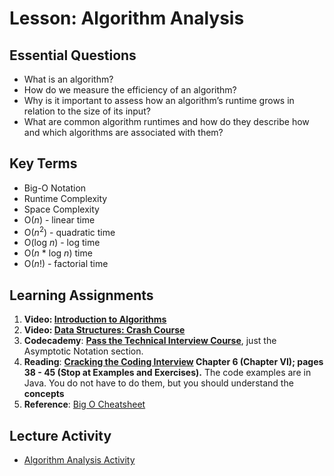 # Lesson: Algorithm Analysis

## Essential Questions
* What is an algorithm?
* How do we measure the efficiency of an algorithm?
* Why is it important to assess how an algorithm’s runtime grows in relation to the size of its input?
* What are common algorithm runtimes and how do they describe how and which algorithms are associated with them?

## Key Terms
* Big-O Notation
* Runtime Complexity
* Space Complexity
* O(_n_) - linear time
* O(_n_<sup>2</sup>) - quadratic time
* O(log _n_) - log time
* O(_n_ * log _n_) time
* O(_n_!) - factorial time

## Learning Assignments
1. **Video: [Introduction to Algorithms](https://www.youtube.com/watch?v=rL8X2mlNHPM)**
2. **Video: [Data Structures: Crash Course](https://www.youtube.com/watch?v=DuDz6B4cqVc)**
3. **Codecademy**: **[Pass the Technical Interview Course](https://www.codecademy.com/learn/paths/pass-the-technical-interview-with-javascript)**, just the Asymptotic Notation section.
4. **Reading**: **[Cracking the Coding Interview](http://englishonlineclub.com/pdf/Cracking%20the%20Coding%20Interview%20-%20189%20Programming%20Questions%20and%20Solutions%20(6th%20Edition)%20[EnglishOnlineClub.com].pdf) Chapter 6 (Chapter VI); pages 38 - 45 (Stop at Examples and Exercises).** The code examples are in Java. You do not have to do them, but you should understand the **concepts**
5. **Reference**: [Big O Cheatsheet](https://www.bigocheatsheet.com/)

## Lecture Activity
* [Algorithm Analysis Activity](https://github.com/The-Marcy-Lab-School/algorithm-exploration-activity-js)

